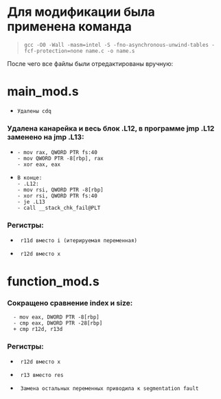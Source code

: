# Для модификации была применена команда 
>     gcc -O0 -Wall -masm=intel -S -fno-asynchronous-unwind-tables -fcf-protection=none name.c -o name.s
После чего все файлы были отредактированы вручную:
# main_mod.s
*     Удалены cdq
###   Удалена канарейка и весь блок .L12, в программе jmp .L12 заменено на jmp .L13: 
*     - mov rax, QWORD PTR fs:40
      - mov QWORD PTR -8[rbp], rax 
      - xor eax, eax
*     В конце:
      - .L12:
      - mov rsi, QWORD PTR -8[rbp]
      - xor rsi, QWORD PTR fs:40
      - je .L13
      - call __stack_chk_fail@PLT
###     Регистры:
*      r11d вместо i (итерируемая переменная)
*      r12d вместо x
# function_mod.s
### Сокращено сравнение index и size:
      - mov eax, DWORD PTR -8[rbp]
      - cmp eax, DWORD PTR -28[rbp]
      + cmp r12d, r13d
###     Регистры:
*      r12d вместо x
*      r13 вместо res
*      Замена остальных переменных приводила к segmentation fault

